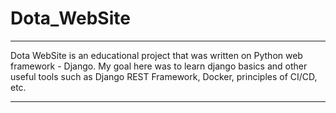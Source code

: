 # Dota_WebSite
___
Dota WebSite is an educational project that was written on Python web framework - Django. My goal here was to learn django basics and other useful tools such as Django REST Framework, Docker, principles of CI/CD, etc.
___

